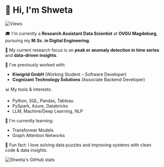 
<!--
**shweta27407/shweta27407** is a ✨ _special_ ✨ repository because its `README.md` (this file) appears on your GitHub profile.

Here are some ideas to get you started:

- 🔭 I’m currently working on ...
- 🌱 I’m currently learning ...
- 👯 I’m looking to collaborate on ...
- 🤔 I’m looking for help with ...
- 💬 Ask me about ...
- 📫 How to reach me: ...
- 😄 Pronouns: ...
- ⚡ Fun fact: ...
-->

# 👋 Hi, I'm Shweta

![Views](https://komarev.com/ghpvc/?username=shweta27407&color=yellow)

🎓 I'm currently a **Research Assistant Data Scientist** at **OVGU Magdeburg**, pursuing my **M.Sc. in Digital Engineering**.

🔬 My current research focus is on **peak or anomaly detection in time series** and **data-driven insights**.

💼 I’ve previously worked with:
- **Kiwigrid GmbH** (Working Student – Software Developer)
- **Cognizant Technology Solutions** (Associate Backend Developer)

📊 My tools & interests:
- Python, SQL, Pandas, Tableau
- PySpark, Azure, Databricks
- LLM, Machine/Deep Learning, NLP

🌱 I'm currently learning:
- Transformer Models
- Graph Attention Networks

💬 Fun fact: I love solving data puzzles and improving systems with clean code & data insights.


![Shweta's GitHub stats](https://github-readme-stats.vercel.app/api?username=shweta27407&show_icons=true&theme=radical)

